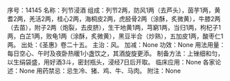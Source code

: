 序号：14145
名称：列节浸酒
组成：列节2两，防风1两（去芦头），茵芋1两，黄耆2两，羌活2两，桂心2两，海桐皮2两，虎胫骨2两（涂酥，炙微黄），牛膝2两（去苗），附子2两（炮裂，去皮脐），生干地黄1两，芎窮1两，当归1两，枸杞子1两，白芷1两，败龟1两（涂酥，炙微黄），黑豆半合（炒熟），五加皮1两，酸枣仁1两。
出处：《圣惠》卷二十五。
主治：风。
加减：None
功效：None
用法用量：每日空心、午时及夜卧热暖1小盏饮之，其酒旋旋更添。
制备方法：上锉细和匀，以生绢袋盛，用好酒3斗，密封瓶头，浸经7日后开取。
临床应用：None
各家论述：None
用药禁忌：忌生冷、猪、鸡、牛、马肉。
附注：None
